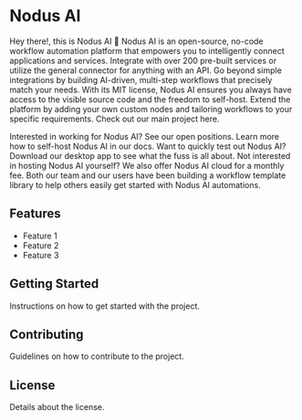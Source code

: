 
# Nodus AI

Hey there!, this is Nodus AI 👋
Nodus AI is an open-source, no-code workflow automation platform that empowers you to intelligently connect applications and services. Integrate with over 200 pre-built services or utilize the general connector for anything with an API. Go beyond simple integrations by building AI-driven, multi-step workflows that precisely match your needs. With its MIT license, Nodus AI ensures you always have access to the visible source code and the freedom to self-host. Extend the platform by adding your own custom nodes and tailoring workflows to your specific requirements.
Check out our main project here.

Interested in working for Nodus AI? See our open positions.
Learn more how to self-host Nodus AI in our docs.
Want to quickly test out Nodus AI? Download our desktop app to see what the fuss is all about.
Not interested in hosting Nodus AI yourself? We also offer Nodus AI cloud for a monthly fee.
Both our team and our users have been building a workflow template library to help others easily get started with Nodus AI automations.


## Features
- Feature 1
- Feature 2
- Feature 3

## Getting Started
Instructions on how to get started with the project.

## Contributing
Guidelines on how to contribute to the project.

## License
Details about the license.
